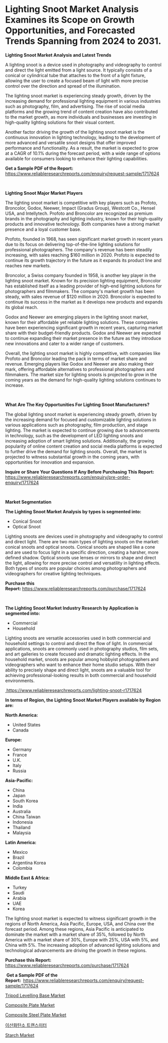 <p><h1>Lighting Snoot Market Analysis Examines its Scope on Growth Opportunities, and Forecasted Trends Spanning from 2024 to 2031.</h1></p><p><strong>Lighting Snoot Market Analysis and Latest Trends</strong></p>
<p><p>A lighting snoot is a device used in photography and videography to control and direct the light emitted from a light source. It typically consists of a conical or cylindrical tube that attaches to the front of a light fixture, allowing the user to create a focused beam of light with more precise control over the direction and spread of the illumination.</p><p>The lighting snoot market is experiencing steady growth, driven by the increasing demand for professional lighting equipment in various industries such as photography, film, and advertising. The rise of social media platforms and the growing trend of content creation have also contributed to the market growth, as more individuals and businesses are investing in high-quality lighting solutions for their visual content.</p><p>Another factor driving the growth of the lighting snoot market is the continuous innovation in lighting technology, leading to the development of more advanced and versatile snoot designs that offer improved performance and functionality. As a result, the market is expected to grow at a CAGR of 10.1% during the forecast period, with a wide range of options available for consumers looking to enhance their lighting capabilities.</p></p>
<p><strong>Get a Sample PDF of the Report:&nbsp;</strong> <a href="https://www.reliableresearchreports.com/enquiry/request-sample/1717624">https://www.reliableresearchreports.com/enquiry/request-sample/1717624</a></p>
<p>&nbsp;</p>
<p><strong>Lighting Snoot Major Market Players</strong></p>
<p><p>The lighting snoot market is competitive with key players such as Profoto, Broncolor, Godox, Neewer, Impact (Gradus Group), Westcott Co., Hensel USA, and Intellytech. Profoto and Broncolor are recognized as premium brands in the photography and lighting industry, known for their high-quality products and innovative technology. Both companies have a strong market presence and a loyal customer base. </p><p>Profoto, founded in 1968, has seen significant market growth in recent years due to its focus on delivering top-of-the-line lighting solutions for professional photographers. The company's revenue has been steadily increasing, with sales reaching $160 million in 2020. Profoto is expected to continue its growth trajectory in the future as it expands its product line and reaches new markets.</p><p>Broncolor, a Swiss company founded in 1958, is another key player in the lighting snoot market. Known for its precision lighting equipment, Broncolor has established itself as a leading provider of high-end lighting solutions for photographers and filmmakers. The company's market growth has been steady, with sales revenue of $120 million in 2020. Broncolor is expected to continue its success in the market as it develops new products and expands its global reach.</p><p>Godox and Neewer are emerging players in the lighting snoot market, known for their affordable yet reliable lighting solutions. These companies have been experiencing significant growth in recent years, capturing market share with their budget-friendly products. Godox and Neewer are expected to continue expanding their market presence in the future as they introduce new innovations and cater to a wider range of customers. </p><p>Overall, the lighting snoot market is highly competitive, with companies like Profoto and Broncolor leading the pack in terms of market share and revenue. Emerging players like Godox and Neewer are also making their mark, offering affordable alternatives to professional photographers and filmmakers. The market size for lighting snoots is projected to grow in the coming years as the demand for high-quality lighting solutions continues to increase.</p></p>
<p>&nbsp;</p>
<p><strong>What Are The Key Opportunities For Lighting Snoot Manufacturers?</strong></p>
<p><p>The global lighting snoot market is experiencing steady growth, driven by the increasing demand for focused and customizable lighting solutions in various applications such as photography, film production, and stage lighting. The market is expected to continue growing due to advancements in technology, such as the development of LED lighting snoots and increasing adoption of smart lighting solutions. Additionally, the growing popularity of online content creation and social media platforms is expected to further drive the demand for lighting snoots. Overall, the market is projected to witness substantial growth in the coming years, with opportunities for innovation and expansion.</p></p>
<p><strong>Inquire or Share Your Questions If Any Before Purchasing This Report:</strong> <a href="https://www.reliableresearchreports.com/enquiry/pre-order-enquiry/1717624">https://www.reliableresearchreports.com/enquiry/pre-order-enquiry/1717624</a></p>
<p>&nbsp;</p>
<p><strong>Market Segmentation</strong></p>
<p><strong>The Lighting Snoot Market Analysis by types is segmented into:</strong></p>
<p><ul><li>Conical Snoot</li><li>Optical Snoot</li></ul></p>
<p><p>Lighting snoots are devices used in photography and videography to control and direct light. There are two main types of lighting snoots on the market: conical snoots and optical snoots. Conical snoots are shaped like a cone and are used to focus light in a specific direction, creating a harsher, more defined shadow. Optical snoots use lenses or mirrors to shape and direct the light, allowing for more precise control and versatility in lighting effects. Both types of snoots are popular choices among photographers and videographers for creative lighting techniques.</p></p>
<p><strong>Purchase this Report:&nbsp;</strong><a href="https://www.reliableresearchreports.com/purchase/1717624">https://www.reliableresearchreports.com/purchase/1717624</a></p>
<p>&nbsp;</p>
<p><strong>The Lighting Snoot Market Industry Research by Application is segmented into:</strong></p>
<p><ul><li>Commercial</li><li>Household</li></ul></p>
<p><p>Lighting snoots are versatile accessories used in both commercial and household settings to control and direct the flow of light. In commercial applications, snoots are commonly used in photography studios, film sets, and art galleries to create focused and dramatic lighting effects. In the household market, snoots are popular among hobbyist photographers and videographers who want to enhance their home studio setups. With their ability to precisely shape and direct light, snoots are a valuable tool for achieving professional-looking results in both commercial and household environments.</p></p>
<p><a href="https://www.reliableresearchreports.com/lighting-snoot-r1717624">&nbsp;https://www.reliableresearchreports.com/lighting-snoot-r1717624</a></p>
<p><strong>In terms of Region, the Lighting Snoot Market Players available by Region are:</strong></p>
<p>
    <p> <strong> North America: </strong>
        <ul>
            <li>United States</li>
            <li>Canada</li>
        </ul>
        </p> 
    <p> <strong> Europe: </strong>
        <ul>
            <li>Germany</li>
            <li>France</li>
            <li>U.K.</li>
            <li>Italy</li>
            <li>Russia</li>
        </ul>
        </p> 
    <p> <strong> Asia-Pacific: </strong>
        <ul>
            <li>China</li>
            <li>Japan</li>
            <li>South Korea</li>
            <li>India</li>
            <li>Australia</li>
            <li>China Taiwan</li>
            <li>Indonesia</li>
            <li>Thailand</li>
            <li>Malaysia</li>
        </ul>
        </p> 
    <p> <strong> Latin America: </strong>
        <ul>
            <li>Mexico</li>
            <li>Brazil</li>
            <li>Argentina Korea</li>
            <li>Colombia</li>
        </ul>
        </p> 
    <p> <strong> Middle East & Africa: </strong>
        <ul>
            <li>Turkey</li>
            <li>Saudi</li>
            <li>Arabia</li>
            <li>UAE</li>
            <li>Korea</li>
        </ul>
    </p>
    </p>
<p><p>The lighting snoot market is expected to witness significant growth in the regions of North America, Asia Pacific, Europe, USA, and China over the forecast period. Among these regions, Asia Pacific is anticipated to dominate the market with a market share of 35%, followed by North America with a market share of 30%, Europe with 25%, USA with 5%, and China with 5%. The increasing adoption of advanced lighting solutions and technological advancements are driving the growth in these regions.</p></p>
<p><strong>Purchase this Report: </strong><a href="https://www.reliableresearchreports.com/purchase/1717624">https://www.reliableresearchreports.com/purchase/1717624</a></p>
<p>&nbsp;<strong>Get a Sample PDF of the Report:&nbsp;&nbsp;</strong><a href="https://www.reliableresearchreports.com/enquiry/request-sample/1717624">https://www.reliableresearchreports.com/enquiry/request-sample/1717624</a></p>
<p><strong></strong></p>
<p><p><a href="https://github.com/cecuraprangm/Market-Research-Report-List-2/blob/main/tripod-levelling-base-market.md">Tripod Levelling Base Market</a></p><p><a href="https://issuu.com/reportprime-2/docs/composite-plate-market-size-2030.pptx">Composite Plate Market</a></p><p><a href="https://issuu.com/reportprime-2/docs/composite-steel-plate-market-size-2030.pptx">Composite Steel Plate Market</a></p><p><a href="https://github.com/khytkeqagplkzqvh/Market-Research-Report-List-1/blob/main/752742433037.md">이산화탄소 트랜스미터</a></p><p><a href="https://view.publitas.com/reportprime-1/starch-market-insights-into-market-cagr-market-trends-and-growth-strategies/">Starch Market</a></p></p>